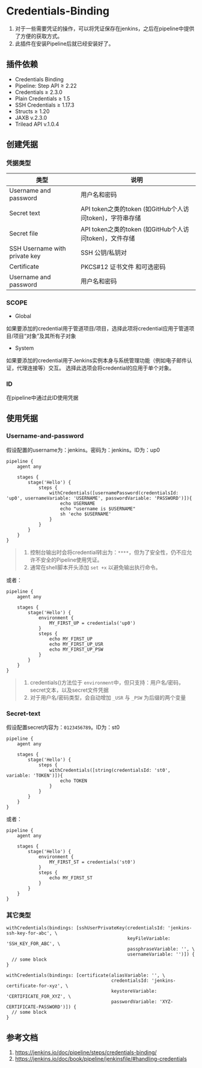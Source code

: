 # Credentials-Binding
1. 对于一些需要凭证的操作，可以将凭证保存在jenkins，之后在pipeline中提供了方便的获取方式。
2. 此插件在安装Pipeline后就已经安装好了。

## 插件依赖
- Credentials Binding
- Pipeline: Step API ≥ 2.22
- Credentials ≥ 2.3.0
- Plain Credentials ≥ 1.5
- SSH Credentials ≥ 1.17.3
- Structs ≥ 1.20
- JAXB v.2.3.0
- Trilead API v.1.0.4

## 创建凭据
### 凭据类型
| 类型 | 说明 | 
| ---- | ---- |
| Username and password | 用户名和密码 |
| Secret text | API token之类的token (如GitHub个人访问token)，字符串存储 |
| Secret file | API token之类的token (如GitHub个人访问token)，文件存储 |
| SSH Username with private key | SSH 公钥/私钥对 |
| Certificate | PKCS#12 证书文件 和可选密码 |
| Username and password | 用户名和密码 |

### SCOPE
- Global

如果要添加的credential用于管道项目/项目，选择此项将credential应用于管道项目/项目“对象”及其所有子对象

- System

如果要添加的credential用于Jenkins实例本身与系统管理功能（例如电子邮件认证，代理连接等）交互。 选择此选项会将credential的应用于单个对象。

### ID
在pipeline中通过此ID使用凭据

## 使用凭据

### Username-and-password
假设配置的username为：jenkins。密码为：jenkins。ID为：up0
```
pipeline {
    agent any

    stages {
        stage('Hello') {
            steps {
                withCredentials([usernamePassword(credentialsId: 'up0', usernameVariable: 'USERNAME', passwordVariable: 'PASSWORD')]){
                    echo USERNAME
                    echo "username is $USERNAME"
                    sh 'echo $USERNAME'
                }
            }
        }
    }
}
```
>1. 控制台输出时会将credential转出为：`****`，但为了安全性，仍不应允许不安全的Pipeline使用凭证。
>2. 通常在shell脚本开头添加 `set +x` 以避免输出执行命令。

或者：
```
pipeline {
    agent any

    stages {
        stage('Hello') {
            environment {
                MY_FIRST_UP = credentials('up0')
            }
            steps {
                echo MY_FIRST_UP
                echo MY_FIRST_UP_USR
                echo MY_FIRST_UP_PSW
            }
        }
    }
}
```
>1. credentials()方法位于 `environment`中，但只支持：用户名/密码，secret文本，以及secret文件凭据
>2. 对于用户名/密码类型，会自动增加 `_USR` 与 `_PSW` 为后缀的两个变量

### Secret-text
假设配置secret内容为：`0123456789`。ID为：st0
```
pipeline {
    agent any

    stages {
        stage('Hello') {
            steps {
                withCredentials([string(credentialsId: 'st0', variable: 'TOKEN')]){
                    echo TOKEN
                }
            }
        }
    }
}
```
或者：
```
pipeline {
    agent any

    stages {
        stage('Hello') {
            environment {
                MY_FIRST_ST = credentials('st0')
            }
            steps {
                echo MY_FIRST_ST
            }
        }
    }
}
```

### 其它类型
```
withCredentials(bindings: [sshUserPrivateKey(credentialsId: 'jenkins-ssh-key-for-abc', \
                                             keyFileVariable: 'SSH_KEY_FOR_ABC', \
                                             passphraseVariable: '', \
                                             usernameVariable: '')]) {
  // some block
}
```

```
withCredentials(bindings: [certificate(aliasVariable: '', \
                                       credentialsId: 'jenkins-certificate-for-xyz', \
                                       keystoreVariable: 'CERTIFICATE_FOR_XYZ', \
                                       passwordVariable: 'XYZ-CERTIFICATE-PASSWORD')]) {
  // some block
}
```

## 参考文档
1. https://jenkins.io/doc/pipeline/steps/credentials-binding/
2. https://jenkins.io/doc/book/pipeline/jenkinsfile/#handling-credentials


